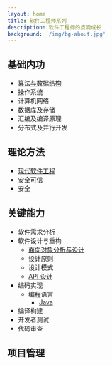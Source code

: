 ```yaml
---
layout: home
title: 软件工程师系列
description: 软件工程师的点滴成长
background: '/img/bg-about.jpg'
---
```


## 基础内功

- [算法与数据结构](#)
- 操作系统
- 计算机网络
- 数据库及存储
- 汇编及编译原理
- 分布式及并行开发

## 理论方法

- [现代软件工程](#)
- 安全可信
- 安全

## 关键能力

- 软件需求分析
- 软件设计与重构
  - [面向对象分析与设计](#)
  - 设计原则
  - 设计模式
  - [API 设计](#)
- 编码实现
  - 编程语言
    - [Java](#)
- 编译构建
- 开发者测试
- 代码审查

## 项目管理
